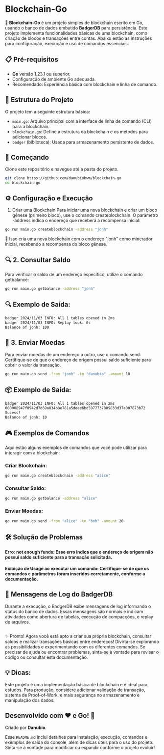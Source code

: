 # Blockchain-Go

🚀 **Blockchain-Go** é um projeto simples de blockchain escrito em Go, usando o banco de dados embutido **BadgerDB** para persistência. Este projeto implementa funcionalidades básicas de uma blockchain, como criação de blocos e transações entre contas. Abaixo estão as instruções para configuração, execução e uso de comandos essenciais.

## 📋 Pré-requisitos

- **Go** versão 1.23.1 ou superior.
- Configuração de ambiente Go adequada.
- Recomendado: Experiência básica com blockchain e linha de comando.

## 📁 Estrutura do Projeto

O projeto tem a seguinte estrutura básica:

- `main.go`: Arquivo principal com a interface de linha de comando (CLI) para a blockchain.
- `blockchain.go`: Define a estrutura da blockchain e os métodos para adicionar blocos.
- `badger` (biblioteca): Usada para armazenamento persistente de dados.

## 🚀 Começando

Clone este repositório e navegue até a pasta do projeto.

```bash
git clone https://github.com/danubiobwm/blockchain-go
cd blockchain-go
```
## ⚙️ Configuração e Execução
1. Criar uma Blockchain
Para iniciar uma nova blockchain e criar um bloco gênese (primeiro bloco), use o comando createblockchain. O parâmetro -address indica o endereço que receberá a recompensa inicial:
```bash
go run main.go createblockchain -address "jonh"
```
🎉 Isso cria uma nova blockchain com o endereço "jonh" como minerador inicial, recebendo a recompensa do bloco gênese.


## 🔍 2. Consultar Saldo
Para verificar o saldo de um endereço específico, utilize o comando getbalance:

```bash
go run main.go getbalance -address "jonh"
```
## 🔍 Exemplo de Saída:

```bash
badger 2024/11/03 INFO: All 1 tables opened in 2ms
badger 2024/11/03 INFO: Replay took: 0s
Balance of jonh: 100
```

##  🤑 3. Enviar Moedas
Para enviar moedas de um endereço a outro, use o comando send. Certifique-se de que o endereço de origem possui saldo suficiente para cobrir o valor da transação.

```bash
go run main.go send -from "jonh" -to "danubio" -amount 10
```
## 📦 Exemplo de Saída:
```bash
badger 2024/11/03 INFO: All 1 tables opened in 2ms
000008947f0942d7d69a034b8e781a5deee6bd5977737809833d37a007873b72
Sucess!
Balance of jonh: 10
```

## 🎮 Exemplos de Comandos
Aqui estão alguns exemplos de comandos que você pode utilizar para interagir com a blockchain:

### Criar Blockchain:
```bash
go run main.go createblockchain -address "alice"
```
### Consultar Saldo:
```bash
go run main.go getbalance -address "alice"
```
### Enviar Moedas:
```bash
go run main.go send -from "alice" -to "bob" -amount 20
```

##  🛠 Solução de Problemas
#### Erro: not enough funds: Esse erro indica que o endereço de origem não possui saldo suficiente para a transação solicitada.
#### Exibição de Usage ao executar um comando: Certifique-se de que os comandos e parâmetros foram inseridos corretamente, conforme a documentação.

## 📜 Mensagens de Log do BadgerDB

Durante a execução, o BadgerDB exibe mensagens de log informando o status do banco de dados. Essas mensagens são normais e indicam atividades como abertura de tabelas, execução de compacções, e replay de arquivos.

##
✨ Pronto! Agora você está apto a criar sua própria blockchain, consultar saldos e realizar transações básicas entre endereços! Divirta-se explorando as possibilidades e experimentando com os diferentes comandos. Se precisar de ajuda ou encontrar problemas, sinta-se à vontade para revisar o código ou consultar esta documentação.
##

## 💡 Dicas:

Este projeto é uma implementação básica de blockchain e é ideal para estudos.
Para produção, considere adicionar validação de transação, sistema de Proof-of-Work, e mais segurança no armazenamento e manipulação dos dados.

## Desenvolvido com ❤️ e Go! 🐹
Criado por **Danubio**.




Esse `README.md` inclui detalhes para instalação, execução, comandos e exemplos de saída do console, além de dicas úteis para o uso do projeto. Sinta-se à vontade para modificar ou expandir conforme o projeto evoluir!


